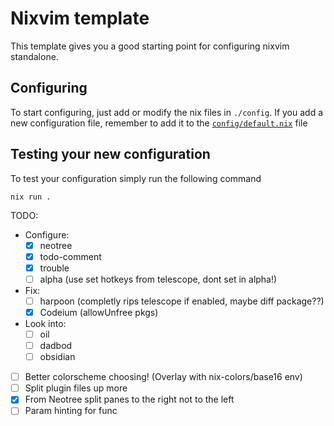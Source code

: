 # Nixvim template

This template gives you a good starting point for configuring nixvim standalone.

## Configuring

To start configuring, just add or modify the nix files in `./config`.
If you add a new configuration file, remember to add it to the
[`config/default.nix`](./config/default.nix) file

## Testing your new configuration

To test your configuration simply run the following command

```
nix run .
```

TODO:

- Configure:
    - [X] neotree
    - [X] todo-comment
    - [X] trouble
    - [ ] alpha (use set hotkeys from telescope, dont set in alpha!)

- Fix:
    - [ ] harpoon (completly rips telescope if enabled, maybe diff package??)
    - [X] Codeium (allowUnfree pkgs)

- Look into:
    - [ ] oil
    - [ ] dadbod
    - [ ] obsidian

- [ ] Better colorscheme choosing! (Overlay with nix-colors/base16 env)
- [ ] Split plugin files up more
- [X] From Neotree split panes to the right not to the left
- [ ] Param hinting for func
